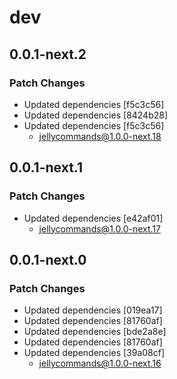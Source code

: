 # dev

## 0.0.1-next.2

### Patch Changes

-   Updated dependencies [f5c3c56]
-   Updated dependencies [8424b28]
-   Updated dependencies [f5c3c56]
    -   jellycommands@1.0.0-next.18

## 0.0.1-next.1

### Patch Changes

-   Updated dependencies [e42af01]
    -   jellycommands@1.0.0-next.17

## 0.0.1-next.0

### Patch Changes

-   Updated dependencies [019ea17]
-   Updated dependencies [81760af]
-   Updated dependencies [bde2a8e]
-   Updated dependencies [81760af]
-   Updated dependencies [39a08cf]
    -   jellycommands@1.0.0-next.16
